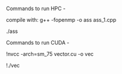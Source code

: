 Commands to run HPC - 

compile with: g++ -fopenmp -o ass ass_1.cpp

./ass

Commands to run CUDA - 

!nvcc -arch=sm_75 vector.cu -o vec

!./vec
